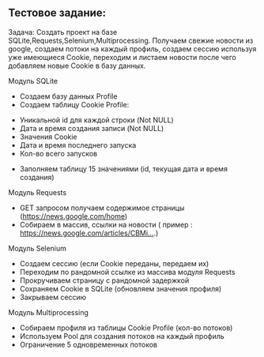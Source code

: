 ## Тестовое задание:


Задача:
Создать проект на базе SQLite,Requests,Selenium,Multiprocessing.
Получаем свежие новости из google, создаем потоки на каждый профиль, создаем сессию используя уже имеющиеся Cookie, переходим и листаем новости после чего добавляем новые Cookie в базу данных.

Модуль SQLite
- Создаем базу данных Profile
- Создаем таблицу Cookie Profile:
* Уникальной id для каждой строки (Not NULL)
* Дата и время создания записи (Not NULL)
* Значения Cookie
* Дата и время последнего запуска
* Кол-во всего запусков
- Заполняем таблицу 15 значениями (id, текущая дата и время создания)

Модуль Requests
- GET запросом получаем содержимое страницы (https://news.google.com/home)
- Собираем в массив, ссылки на новости ( пример : https://news.google.com/articles/CBMi….)

Модуль Selenium
- Создаем сессию (если Cookie переданы, передаем их)
- Переходим по рандомной ссылке из массива модуля Requests
- Прокручиваем страницу с рандомной задержкой
- Сохраняем Cookie в SQLite (обновляем значения профиля)
- Закрываем сессию

Модуль Multiprocessing
- Собираем профиля из таблицы Cookie Profile (кол-во потоков)
- Используем Pool для создания потоков на каждый профиль
- Ограничение 5 одновременных потоков
